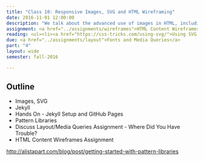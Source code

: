 ```yaml
---
title: "Class 10: Responsive Images, SVG and HTML Wireframing"
date: 2016-11-01 12:00:00
description: "We talk about the advanced use of images in HTML, including responsive images and SVG.  We'll lightly touch on CSS animations.  We'll also talk about wireframing templates with HTML and work on your next project assignment in class. <i>Special Guest -  ipsoCreative</i>"
assignment: <a href="../assignments/wireframes">HTML Content Wireframes</a> and <a href="../assignments/layout2">Boxes and Layout</a>
reading: <ul><li><a href="https://css-tricks.com/using-svg/">Using SVG by Chris Coyier</a></li><li><a href="http://alistapart.com/article/mo-pixels-mo-problems">Mo' Pixels Mo' Problems</a></li><li><a href="http://bradfrost.com/blog/post/html-wireframes/">HTML Wireframes by Brad Frost</a></li></ul>
due: <a href="../assignments/layout">Fonts and Media Queries</a>
part: "4"
layout: wide
semester: fall-2016

---
```


## Outline

* Images, SVG
* Jekyll
* Hands On - Jekyll Setup and GitHub Pages
* Pattern Libraries
* Discuss Layout/Media Queries Assignment - Where Did You Have Trouble?
* HTML Content Wireframes Assignment

http://alistapart.com/blog/post/getting-started-with-pattern-libraries
